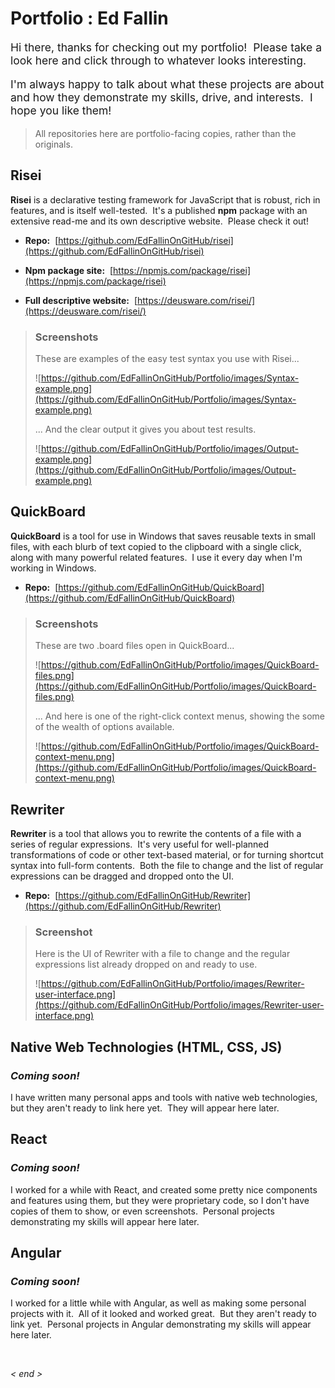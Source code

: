 # Portfolio : Ed Fallin

<div style="font-size:125%">Hi there, thanks for checking out my portfolio!&nbsp;  Please take a look here and click through to whatever looks interesting.

I'm always happy to talk about what these projects are about and how they demonstrate my skills, drive, and interests.&nbsp;  I hope you like them!</div>

> All repositories here are portfolio-facing copies, rather than the originals.


## Risei

**Risei** is a declarative testing framework for JavaScript that is robust, rich in features, and is itself well-tested.&nbsp;  It's a published **npm** package with an extensive read-me and its own descriptive website.&nbsp;  Please check it out!

- **Repo:**&nbsp;  [https://github.com/EdFallinOnGitHub/risei](https://github.com/EdFallinOnGitHub/risei)

- **Npm package site:**&nbsp;  [https://npmjs.com/package/risei](https://npmjs.com/package/risei)

- **Full descriptive website:**&nbsp;  [https://deusware.com/risei/](https://deusware.com/risei/)


> ### Screenshots
> These are examples of the easy test syntax you use with Risei...
>
> ![https://github.com/EdFallinOnGitHub/Portfolio/images/Syntax-example.png](https://github.com/EdFallinOnGitHub/Portfolio/images/Syntax-example.png)
>
> ... And the clear output it gives you about test results.
>
> ![https://github.com/EdFallinOnGitHub/Portfolio/images/Output-example.png](https://github.com/EdFallinOnGitHub/Portfolio/images/Output-example.png)


## QuickBoard

**QuickBoard** is a tool for use in Windows that saves reusable texts in small files, with each blurb of text copied to the clipboard with a single click, along with many powerful related features.&nbsp;  I use it every day when I'm working in Windows.

- **Repo:**&nbsp;  [https://github.com/EdFallinOnGitHub/QuickBoard](https://github.com/EdFallinOnGitHub/QuickBoard)

> ### Screenshots
> These are two .board files open in QuickBoard...
>
> ![https://github.com/EdFallinOnGitHub/Portfolio/images/QuickBoard-files.png](https://github.com/EdFallinOnGitHub/Portfolio/images/QuickBoard-files.png)
>
> ... And here is one of the right-click context menus, showing the some of the wealth of options available.
>
> ![https://github.com/EdFallinOnGitHub/Portfolio/images/QuickBoard-context-menu.png](https://github.com/EdFallinOnGitHub/Portfolio/images/QuickBoard-context-menu.png)


## Rewriter

**Rewriter** is a tool that allows you to rewrite the contents of a file with a series of regular expressions.&nbsp;  It's very useful for well-planned transformations of code or other text-based material, or for turning shortcut syntax into full-form contents.&nbsp;  Both the file to change and the list of regular expressions can be dragged and dropped onto the UI.

- **Repo:**&nbsp; [https://github.com/EdFallinOnGitHub/Rewriter](https://github.com/EdFallinOnGitHub/Rewriter)

> ### Screenshot
> Here is the UI of Rewriter with a file to change and the regular expressions list already dropped on and ready to use.
>
> ![https://github.com/EdFallinOnGitHub/Portfolio/images/Rewriter-user-interface.png](https://github.com/EdFallinOnGitHub/Portfolio/images/Rewriter-user-interface.png)



## Native Web Technologies (HTML, CSS, JS)

### ___Coming soon!___

I have written many personal apps and tools with native web technologies, but they aren't ready to link here yet.&nbsp;  They will appear here later.



## React

### ___Coming soon!___

I worked for a while with React, and created some pretty nice components and features using them, but they were proprietary code, so I don't have copies of them to show, or even screenshots.&nbsp;  Personal projects demonstrating my skills will appear here later.



## Angular

### ___Coming soon!___

I worked for a little while with Angular, as well as making some personal projects with it.&nbsp;  All of it looked and worked great.&nbsp;  But they aren't ready to link yet.&nbsp;  Personal projects in Angular demonstrating my skills will appear here later.



&nbsp;

_&lt; end &gt;_

&nbsp;
